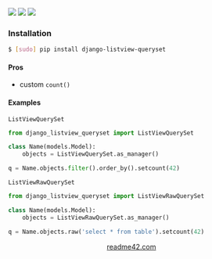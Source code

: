 <!--
https://readme42.com
-->


[![](https://img.shields.io/pypi/v/django-listview-queryset.svg?maxAge=3600)](https://pypi.org/project/django-listview-queryset/)
[![](https://img.shields.io/badge/License-Unlicense-blue.svg?longCache=True)](https://unlicense.org/)
[![](https://github.com/andrewp-as-is/django-listview-queryset.py/workflows/tests42/badge.svg)](https://github.com/andrewp-as-is/django-listview-queryset.py/actions)

### Installation
```bash
$ [sudo] pip install django-listview-queryset
```

#### Pros
+   custom `count()`

#### Examples
`ListViewQuerySet`

```python
from django_listview_queryset import ListViewQuerySet

class Name(models.Model):
    objects = ListViewQuerySet.as_manager()
```
```python
q = Name.objects.filter().order_by().setcount(42)
```

`ListViewRawQuerySet`

```python
from django_listview_queryset import ListViewRawQuerySet

class Name(models.Model):
    objects = ListViewRawQuerySet.as_manager()
```
```python
q = Name.objects.raw('select * from table').setcount(42)
```

<p align="center">
    <a href="https://readme42.com/">readme42.com</a>
</p>
